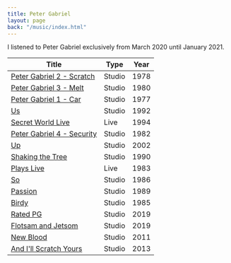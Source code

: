```yaml
---
title: Peter Gabriel
layout: page
back: "/music/index.html"
---
```


I listened to Peter Gabriel exclusively from March 2020 until January 2021.

| Title                                  | Type   | Year |
| -------------------------------------- | ------ | ---- |
| [Peter Gabriel 2 - Scratch][scratch]   | Studio | 1978 |
| [Peter Gabriel 3 - Melt][melt]         | Studio | 1980 |
| [Peter Gabriel 1 - Car][car]           | Studio | 1977 |
| [Us][us]                               | Studio | 1992 |
| [Secret World Live][swl]               | Live   | 1994 |
| [Peter Gabriel 4 - Security][security] | Studio | 1982 |
| [Up][up]                               | Studio | 2002 |
| [Shaking the Tree][tree]               | Studio | 1990 |
| [Plays Live][plive]                    | Live   | 1983 |
| [So][so]                               | Studio | 1986 |
| [Passion][passion]                     | Studio | 1989 |
| [Birdy][birdy]                         | Studio | 1985 |
| [Rated PG][pg]                         | Studio | 2019 |
| [Flotsam and Jetsom][fj]               | Studio | 2019 |
| [New Blood][blood]                     | Studio | 2011 |
| [And I'll Scratch Yours][back]         | Studio | 2013 |

[pg]:https://en.wikipedia.org/wiki/Peter_Gabriel "Peter Gabriel"
[car]:https://en.wikipedia.org/wiki/Peter_Gabriel_(1977_album) "Car"
[scratch]:https://en.wikipedia.org/wiki/Peter_Gabriel_(1978_album) "Scratch"
[melt]:https://en.wikipedia.org/wiki/Peter_Gabriel_(1980_album) "Melt"
[security]:https://en.wikipedia.org/wiki/Peter_Gabriel_(1982_album) "Security"
[so]:https://en.wikipedia.org/wiki/So_(album) "So"
[us]:https://en.wikipedia.org/wiki/Us_(Peter_Gabriel_album) "Us"
[up]:https://en.wikipedia.org/wiki/Up_(Peter_Gabriel_album) "Up"
[smb]:https://en.wikipedia.org/wiki/Scratch_My_Back "Scratch My Back"
[blood]:https://en.wikipedia.org/wiki/New_Blood_(Peter_Gabriel_album) "New Blood"
[birdy]:https://en.wikipedia.org/wiki/Birdy_(Peter_Gabriel_album) "Birdy"
[passion]: https://en.wikipedia.org/wiki/Passion_(Peter_Gabriel_album)"Passion"
[ovo]:https://en.wikipedia.org/wiki/OVO "OVO"
[rpf]:https://en.wikipedia.org/wiki/Long_Walk_Home:_Music_from_the_Rabbit-Proof_Fence "Long Walk Home"
[tree]:https://en.wikipedia.org/wiki/Shaking_the_Tree:_Sixteen_Golden_Greats "Shaking the Tree"
[pg]:https://en.wikipedia.org/wiki/Rated_PG_(Peter_Gabriel_album) "Rated PG"
[fj]:https://en.wikipedia.org/wiki/Flotsam_and_Jetsam_(Peter_Gabriel_album) "Flotsam and Jetsam"
[plive]:https://en.wikipedia.org/wiki/Plays_Live "Plays Live"
[swl]:https://en.wikipedia.org/wiki/Secret_World_Live "Secret World Live"
[back]:https://en.wikipedia.org/wiki/And_I%27ll_Scratch_Yours "I'll Scratch Yours"













